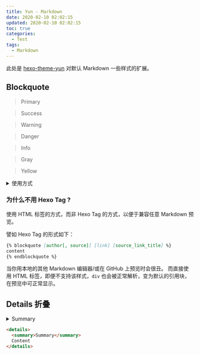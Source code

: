 ```yaml
---
title: Yun - Markdown
date: 2020-02-10 02:02:15
updated: 2020-02-10 02:02:15
toc: true
categories:
  - Test
tags:
  - Markdown
---
```


此处是 [hexo-theme-yun](https://github.com/YunYouJun/hexo-theme-yun) 对默认 Markdown 一些样式的扩展。

## Blockquote

> Primary

<div class="success">

> Success

</div>

<div class="warning">

> Warning

</div>

<div class="danger">

> Danger

</div>

<div class="info">

> Info

</div>

<div class="gray">

> Gray

</div>

<div class="yellow">

> Yellow

</div>

<details>
<summary>使用方式</summary>
```markdown
> Primary

<div class="success">

> Success

</div>

<div class="warning">

> Warning

</div>

<div class="danger">

> Danger

</div>

<div class="info">

> Info

</div>

<div class="gray">

> Gray

</div>

<div class="yellow">

> Yellow

</div>
```
</details>

### 为什么不用 Hexo Tag ?

使用 HTML 标签的方式，而非 Hexo Tag 的方式，以便于兼容任意 Markdown 预览。

譬如 Hexo Tag 的形式如下：

```markdown
{% blockquote [author[, source]] [link] [source_link_title] %}
content
{% endblockquote %}
```

当你用本地的其他 Markdown 编辑器/或在 GitHub 上预览时会很丑。
而直接使用 HTML 标签，即便不支持该样式，`div` 也会被正常解析，变为默认的引用块，在预览中可正常显示。

## Details 折叠

<details>
<summary>Summary</summary>

Content

</details>

```html
<details>
  <summary>Summary</summary>
  Content
</details>
```
